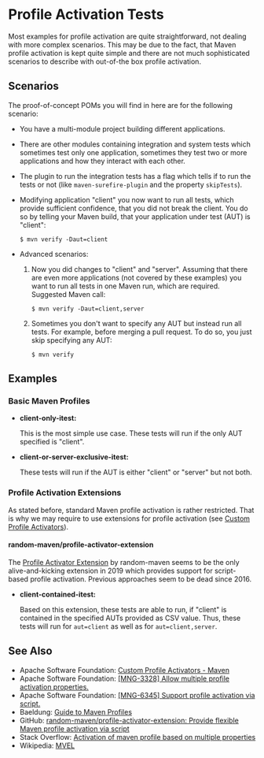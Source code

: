 # Profile Activation Tests

Most examples for profile activation are quite straightforward, not dealing with
more complex scenarios. This may be due to the fact, that Maven profile activation
is kept quite simple and there are not much sophisticated scenarios to describe with
out-of-the box profile activation.

## Scenarios

The proof-of-concept POMs you will find in here are for the following scenario: 

* You have a multi-module project building different applications.

* There are other modules containing integration and system tests which sometimes
    test only one application, sometimes they test two or more applications and
    how they interact with each other.

* The plugin to run the integration tests has a flag which tells if to run
    the tests or not (like `maven-surefire-plugin` and the property `skipTests`).

* Modifying application "client" you now want to run all tests, which provide
    sufficient confidence, that you did not break the client. You do so by telling
    your Maven build, that your application under test (AUT) is "client":
    
    ```text
    $ mvn verify -Daut=client
    ```

* Advanced scenarios:

    1. Now you did changes to "client" and "server". Assuming that
        there are even more applications (not covered by these examples) you want to
        run all tests in one Maven run, which are required. Suggested Maven call:

        ```text
        $ mvn verify -Daut=client,server
        ```

    2. Sometimes you don't want to specify any AUT but instead run all tests. For example,
        before merging a pull request. To do so, you just skip specifying any AUT:
        
        ```text
        $ mvn verify
        ```

## Examples

### Basic Maven Profiles

* **client-only-itest:**

    This is the most simple use case. These tests will run if the only AUT specified
    is "client".
    
* **client-or-server-exclusive-itest:**

    These tests will run if the AUT is either "client" or "server" but not both.

### Profile Activation Extensions

As stated before, standard Maven profile activation is rather restricted. That is
why we may require to use extensions for profile activation (see [Custom Profile Activators][ASF-Wiki-ProfileActivators]).

#### random-maven/profile-activator-extension

The [Profile Activator Extension][profile-activator-extension] by random-maven seems
to be the only alive-and-kicking extension in 2019 which provides support for
script-based profile activation. Previous approaches seem to be dead since 2016.

* **client-contained-itest:**

    Based on this extension, these tests are able to run, if "client" is contained in
    the specified AUTs provided as CSV value. Thus, these tests will run for
    `aut=client` as well as for `aut=client,server`.

## See Also

* Apache Software Foundation: [Custom Profile Activators - Maven][ASF-Wiki-ProfileActivators]
* Apache Software Foundation: [\[MNG-3328\] Allow multiple profile activation properties.][MNG-3328]
* Apache Software Foundation: [\[MNG-6345\] Support profile activation via script.][MNG-6345]
* Baeldung: [Guide to Maven Profiles][baeldung-maven-profiles]
* GitHub: [random-maven/profile-activator-extension: Provide flexible Maven profile activation via script][profile-activator-extension]
* Stack Overflow: [Activation of maven profile based on multiple properties][stackoverflow-5417437]
* Wikipedia: [MVEL][wikipedia-en-mvel]

[ASF-Wiki-ProfileActivators]: <https://cwiki.apache.org/confluence/display/MAVENOLD/Custom+Profile+Activators> "Custom Profile Activators - Maven - Apache Software Foundation"
[baeldung-maven-profiles]: <https://www.baeldung.com/maven-profiles> "Guide to Maven Profiles | Baeldung"
[MNG-3328]: <https://issues.apache.org/jira/browse/MNG-3328> "[MNG-3328] Allow multiple profile activation properties. - ASF JIRA"
[MNG-6345]: <https://issues.apache.org/jira/browse/MNG-6345> "[MNG-6345] Support profile activation via script. - ASF JIRA"
[profile-activator-extension]: <https://github.com/random-maven/profile-activator-extension> "random-maven/profile-activator-extension: Provide flexible Maven profile activation via script"
[stackoverflow-5417437]: <https://stackoverflow.com/questions/5417437/activation-of-maven-profile-based-on-multiple-properties> "Activation of maven profile based on multiple properties - Stack Overflow"
[wikipedia-en-mvel]: <https://en.wikipedia.org/wiki/MVEL> "MVEL - Wikipedia"
